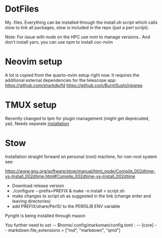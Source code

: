 # DotFiles

My .files. Everything can be installed through the install.sh script which calls stow to link all packages, stow is included in the repo (just a perl script).

Note:
For issue with node on the HPC use nvm to manage versions.. And don't install yarn, you can use npm to install coc-nvim

# Neovim setup
A lot is copied from the quarto-nvim setup right now. It requires the additional external dependencies for the telescope app:
https://github.com/sharkdp/fd
https://github.com/BurntSushi/ripgrep

# TMUX setup
Recently changed to tpm for plugin management (might get deprecated, yai). Needs separate [installation](https://github.com/tmux-plugins/tpm)

# Stow
Installation straight forward on personal (root) machine, for non-root system see:

https://www.gnu.org/software/stow/manual/html_node/Compile_002dtime-vs-Install_002dtime.html#Compile_002dtime-vs-Install_002dtime
- Download release version
- ./configure --prefix=PREFIX & make -n install > script.sh
- make changes to script.sh as suggested in the link (change enter and leaving directories)
- add PREFIX/share/Perl5/ to the PERl5LIB ENV variable

Pyright is being installed through mason

You further need to set
-- $home/.config/marksman/config.toml :
-- [core]
-- markdown.file_extensions = ["md", "markdown", "qmd"]
